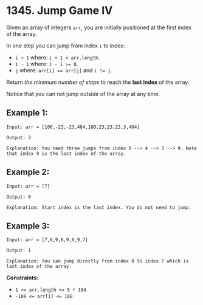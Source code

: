# 1345. Jump Game IV

Given an array of integers `arr`, you are initially positioned at the first index of the array.

In one step you can jump from index `i` to index:

- `i + 1` where: `i + 1 < arr.length`.
- `i - 1` where: `i - 1 >= 0`.
- `j` where: `arr[i] == arr[j]` and `i != j`.

Return _the minimum number of steps_ to reach the **last index** of the array.

Notice that you can not jump outside of the array at any time.

## **Example 1:**

    Input: arr = [100,-23,-23,404,100,23,23,23,3,404]

    Output: 3

    Explanation: You need three jumps from index 0 --> 4 --> 3 --> 9. Note that index 9 is the last index of the array.


## **Example 2:**

    Input: arr = [7]

    Output: 0

    Explanation: Start index is the last index. You do not need to jump.

## **Example 3:**

    Input: arr = [7,6,9,6,9,6,9,7]

    Output: 1

    Explanation: You can jump directly from index 0 to index 7 which is last index of the array.

**Constraints:**

- `1 <= arr.length <= 5 * 104`
- `-108 <= arr[i] <= 108`
